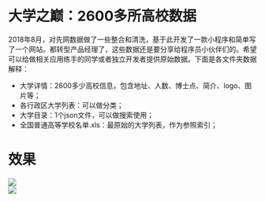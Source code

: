 # 大学之巅：2600多所高校数据        
2018年8月，对先网数据做了一些整合和清洗，基于此开发了一款小程序和简单写了一个网站。都转型产品经理了，这些数据还是要分享给程序员小伙伴们的。希望可以给做相关应用练手的同学或者独立开发者提供原始数据。下面是各文件夹数据解释：       

- 大学详情：2600多少高校信息，包含地址、人数、博士点、简介、logo、图片等；
- 各行政区大学列表：可以做分类；
- 大学目录：1个json文件，可以做搜索使用；
- 全国普通高等学校名单.xls：最原始的大学列表，作为参照索引；


# 效果    
####
![](https://dxzd-js-css.oss-cn-hangzhou.aliyuncs.com/001.jpeg)        
![](https://dxzd-js-css.oss-cn-hangzhou.aliyuncs.com/002.jpeg)      


